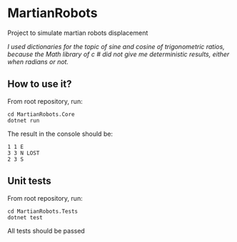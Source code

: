 # MartianRobots
Project to simulate martian robots displacement

*I used dictionaries for the topic of sine and cosine of trigonometric ratios, because the Math library of c # did not give me deterministic results, either when radians or not.*

## How to use it?

From root repository, run:

```
cd MartianRobots.Core
dotnet run
```

The result in the console should be:
```
1 1 E
3 3 N LOST
2 3 S
```

## Unit tests

From root repository, run:

```
cd MartianRobots.Tests
dotnet test
```

All tests should be passed